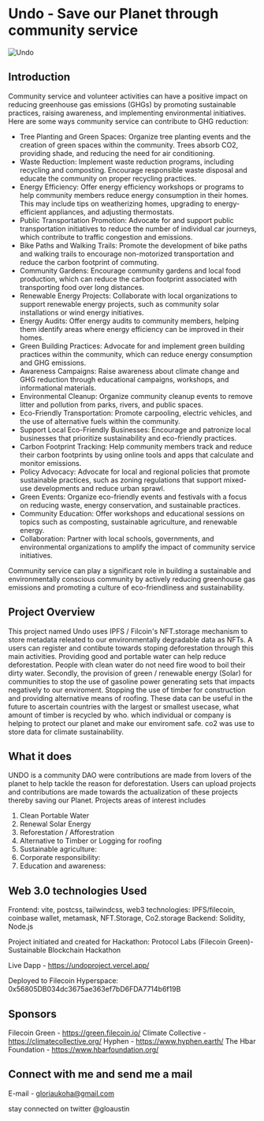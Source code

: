 # Undo - Save our Planet through community service
![Undo](https://bafkreiemzo22752ojrom5bpfubnomi5uyldvi6rnsak4htqdltaffu6z3i.ipfs.nftstorage.link/)

## Introduction
Community service and volunteer activities can have a positive impact on reducing greenhouse gas emissions (GHGs) by promoting sustainable practices, raising awareness, and implementing environmental initiatives. Here are some ways community service can contribute to GHG reduction:

- Tree Planting and Green Spaces: Organize tree planting events and the creation of green spaces within the community. Trees absorb CO2, providing shade, and reducing the need for air conditioning.
- Waste Reduction: Implement waste reduction programs, including recycling and composting. Encourage responsible waste disposal and educate the community on proper recycling practices.
- Energy Efficiency: Offer energy efficiency workshops or programs to help community members reduce energy consumption in their homes. This may include tips on weatherizing homes, upgrading to energy-efficient appliances, and adjusting thermostats.
- Public Transportation Promotion: Advocate for and support public transportation initiatives to reduce the number of individual car journeys, which contribute to traffic congestion and emissions.
- Bike Paths and Walking Trails: Promote the development of bike paths and walking trails to encourage non-motorized transportation and reduce the carbon footprint of commuting.
- Community Gardens: Encourage community gardens and local food production, which can reduce the carbon footprint associated with transporting food over long distances.
- Renewable Energy Projects: Collaborate with local organizations to support renewable energy projects, such as community solar installations or wind energy initiatives.
- Energy Audits: Offer energy audits to community members, helping them identify areas where energy efficiency can be improved in their homes.
- Green Building Practices: Advocate for and implement green building practices within the community, which can reduce energy consumption and GHG emissions.
- Awareness Campaigns: Raise awareness about climate change and GHG reduction through educational campaigns, workshops, and informational materials.
- Environmental Cleanup: Organize community cleanup events to remove litter and pollution from parks, rivers, and public spaces.
- Eco-Friendly Transportation: Promote carpooling, electric vehicles, and the use of alternative fuels within the community.
- Support Local Eco-Friendly Businesses: Encourage and patronize local businesses that prioritize sustainability and eco-friendly practices.
- Carbon Footprint Tracking: Help community members track and reduce their carbon footprints by using online tools and apps that calculate and monitor emissions.
- Policy Advocacy: Advocate for local and regional policies that promote sustainable practices, such as zoning regulations that support mixed-use developments and reduce urban sprawl.
- Green Events: Organize eco-friendly events and festivals with a focus on reducing waste, energy conservation, and sustainable practices.
- Community Education: Offer workshops and educational sessions on topics such as composting, sustainable agriculture, and renewable energy.
- Collaboration: Partner with local schools, governments, and environmental organizations to amplify the impact of community service initiatives.

Community service can play a significant role in building a sustainable and environmentally conscious community by actively reducing greenhouse gas emissions and promoting a culture of eco-friendliness and sustainability.

## Project Overview
This project named Undo uses IPFS / Filcoin's NFT.storage mechanism to store metadata releated to our environmentally degradable data as NFTs. A users can register and contibute towards stoping deforestation through this main activities. Providing good and portable water can help reduce deforestation. People with clean water do not need fire wood to boil their dirty water. Secondly, the provision of green / renewable energy (Solar) for communities to stop the use of gasoline power generating sets that impacts negatively to our enviroment. Stopping the use of timber for construction and providing alternative means of roofing. These data can be useful in the future to ascertain countries with the largest or smallest usecase, what amount of timber is recycled by who. which individual or company is helping to protect our planet and make our enviroment safe. 
co2 was use to store data for climate sustainability.

## What it does
UNDO is a community DAO were contributions are made from lovers of the planet to help tackle the reason for deforestation. Users can upload projects and contributions are made towards the actualization of these projects thereby saving our Planet. Projects areas of interest includes
1. Clean Portable Water
2. Renewal Solar Energy
3. Reforestation / Afforestration
4. Alternative to Timber or Logging for roofing
5. Sustainable agriculture:
6. Corporate responsibility:
7. Education and awareness:

## Web 3.0 technologies Used

Frontend: vite, postcss, tailwindcss, 
web3 technologies: IPFS/filecoin, coinbase wallet, metamask, NFT.Storage, Co2.storage
Backend: Solidity, Node.js

Project initiated and created for Hackathon: Protocol Labs (Filecoin Green)-Sustainable Blockchain Hackathon 

Live Dapp - https://undoproject.vercel.app/

Deployed to Filecoin Hyperspace: 0x56805DB034dc3675ae363ef7bD6FDA7714b6f19B

## Sponsors
Filecoin Green - https://green.filecoin.io/
Climate Collective - https://climatecollective.org/
Hyphen - https://www.hyphen.earth/
The Hbar Foundation - https://www.hbarfoundation.org/


## Connect with me and send me a mail

E-mail - gloriaukoha@gmail.com

stay connected on twitter @gloaustin
